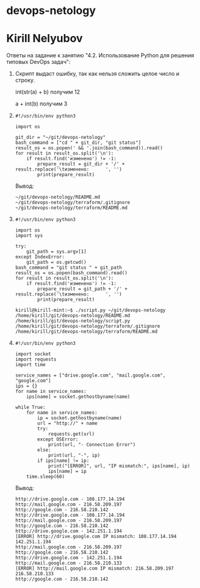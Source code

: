 # devops-netology
# Kirill Nelyubov

Ответы на задание к занятию "4.2. Использование Python для решения типовых DevOps задач":

1. Скрипт выдаст ошибку, так как нельзя сложить целое число и строку.
     
    int(str(a) + b) получим 12
   
    a + int(b) получим 3
2.     #!/usr/bin/env python3

       import os

       git_dir = "~/git/devops-netology"
       bash_command = ["cd " + git_dir, "git status"]
       result_os = os.popen(' && '.join(bash_command)).read()
       for result in result_os.split('\n'):
           if result.find('изменено') != -1:
               prepare_result = git_dir + '/' + result.replace('\tизменено:      ', '')
               print(prepare_result)
   Вывод:

       ~/git/devops-netology/README.md
       ~/git/devops-netology/terraform/.gitignore
       ~/git/devops-netology/terraform/README.md
3.     #!/usr/bin/env python3

       import os
       import sys
       
       try:
           git_path = sys.argv[1]
       except IndexError:
           git_path = os.getcwd()
       bash_command = "git status " + git_path
       result_os = os.popen(bash_command).read()
       for result in result_os.split('\n'):
           if result.find('изменено') != -1:
               prepare_result = git_path + '/' + result.replace('\tизменено:      ', '')
               print(prepare_result)

       kirill@kirill-mint:~$ ./script.py ~/git/devops-netology
       /home/kirill/git/devops-netology/README.md
       /home/kirill/git/devops-netology/script.py
       /home/kirill/git/devops-netology/terraform/.gitignore
       /home/kirill/git/devops-netology/terraform/README.md
4.     #!/usr/bin/env python3

       import socket
       import requests
       import time
       
       service_names = ["drive.google.com", "mail.google.com", "google.com"]
       ips = {}
       for name in service_names:
           ips[name] = socket.gethostbyname(name)
       
       while True:
           for name in service_names:
               ip = socket.gethostbyname(name)
               url = "http://" + name
               try:
                   requests.get(url)
               except OSError:
                   print(url, "- Connection Error")
               else:
                   print(url, "-", ip)
               if ips[name] != ip:
                   print("[ERROR]", url, "IP mismatch:", ips[name], ip)
                   ips[name] = ip
           time.sleep(60)
    Вывод:

       http://drive.google.com - 108.177.14.194
       http://mail.google.com - 216.58.209.197
       http://google.com - 216.58.210.142
       http://drive.google.com - 108.177.14.194
       http://mail.google.com - 216.58.209.197
       http://google.com - 216.58.210.142
       http://drive.google.com - 142.251.1.194
       [ERROR] http://drive.google.com IP mismatch: 108.177.14.194 142.251.1.194
       http://mail.google.com - 216.58.209.197
       http://google.com - 216.58.210.142
       http://drive.google.com - 142.251.1.194
       http://mail.google.com - 216.58.210.133
       [ERROR] http://mail.google.com IP mismatch: 216.58.209.197 216.58.210.133
       http://google.com - 216.58.210.142



